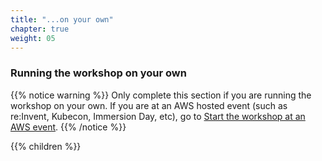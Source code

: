```yaml
---
title: "...on your own"
chapter: true
weight: 05
---
```


### Running the workshop on your own


{{% notice warning %}}
Only complete this section if you are running the workshop on your own. If you are at an AWS hosted event (such as re:Invent, Kubecon, Immersion Day, etc), go to [Start the workshop at an AWS event](../aws_event/).
{{% /notice %}}

{{% children %}}